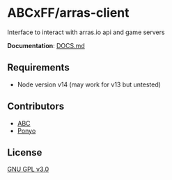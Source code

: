 # ABCxFF/arras-client
Interface to interact with arras.io api and game servers

**Documentation**: [DOCS.md](DOCS.md)

## Requirements
 - Node version v14 (may work for v13 but untested)

## Contributors
- [ABC](https://github.com/ABCxFF)
- [Ponyo](https://github.com/CantRunRiver)

## License
[GNU GPL v3.0](LICENSE)

